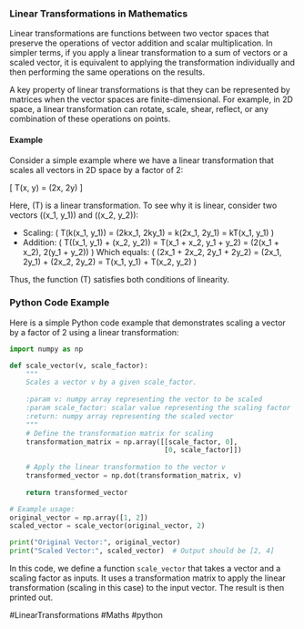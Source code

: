 ### Linear Transformations in Mathematics

Linear transformations are functions between two vector spaces that preserve the operations of vector addition and scalar multiplication. In simpler terms, if you apply a linear transformation to a sum of vectors or a scaled vector, it is equivalent to applying the transformation individually and then performing the same operations on the results.

A key property of linear transformations is that they can be represented by matrices when the vector spaces are finite-dimensional. For example, in 2D space, a linear transformation can rotate, scale, shear, reflect, or any combination of these operations on points.

#### Example

Consider a simple example where we have a linear transformation that scales all vectors in 2D space by a factor of 2:

\[ T(x, y) = (2x, 2y) \]

Here, \(T\) is a linear transformation. To see why it is linear, consider two vectors \((x_1, y_1)\) and \((x_2, y_2)\):

- Scaling: \( T(k(x_1, y_1)) = (2kx_1, 2ky_1) = k(2x_1, 2y_1) = kT(x_1, y_1) \)
- Addition: \( T((x_1, y_1) + (x_2, y_2)) = T(x_1 + x_2, y_1 + y_2) = (2(x_1 + x_2), 2(y_1 + y_2)) \)
  Which equals: \( (2x_1 + 2x_2, 2y_1 + 2y_2) = (2x_1, 2y_1) + (2x_2, 2y_2) = T(x_1, y_1) + T(x_2, y_2) \)

Thus, the function \(T\) satisfies both conditions of linearity.

### Python Code Example

Here is a simple Python code example that demonstrates scaling a vector by a factor of 2 using a linear transformation:

```python
import numpy as np

def scale_vector(v, scale_factor):
    """
    Scales a vector v by a given scale_factor.
    
    :param v: numpy array representing the vector to be scaled
    :param scale_factor: scalar value representing the scaling factor
    :return: numpy array representing the scaled vector
    """
    # Define the transformation matrix for scaling
    transformation_matrix = np.array([[scale_factor, 0],
                                      [0, scale_factor]])
    
    # Apply the linear transformation to the vector v
    transformed_vector = np.dot(transformation_matrix, v)
    
    return transformed_vector

# Example usage:
original_vector = np.array([1, 2])
scaled_vector = scale_vector(original_vector, 2)

print("Original Vector:", original_vector)
print("Scaled Vector:", scaled_vector)  # Output should be [2, 4]
```

In this code, we define a function `scale_vector` that takes a vector and a scaling factor as inputs. It uses a transformation matrix to apply the linear transformation (scaling in this case) to the input vector. The result is then printed out.

#LinearTransformations #Maths #python